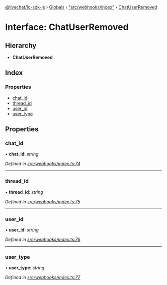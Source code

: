 [@livechat/lc-sdk-js](../README.md) › [Globals](../globals.md) › ["src/webhooks/index"](../modules/_src_webhooks_index_.md) › [ChatUserRemoved](_src_webhooks_index_.chatuserremoved.md)

# Interface: ChatUserRemoved

## Hierarchy

* **ChatUserRemoved**

## Index

### Properties

* [chat_id](_src_webhooks_index_.chatuserremoved.md#chat_id)
* [thread_id](_src_webhooks_index_.chatuserremoved.md#thread_id)
* [user_id](_src_webhooks_index_.chatuserremoved.md#user_id)
* [user_type](_src_webhooks_index_.chatuserremoved.md#user_type)

## Properties

###  chat_id

• **chat_id**: *string*

*Defined in [src/webhooks/index.ts:74](https://github.com/livechat/lc-sdk-js/blob/de56f05/src/webhooks/index.ts#L74)*

___

###  thread_id

• **thread_id**: *string*

*Defined in [src/webhooks/index.ts:75](https://github.com/livechat/lc-sdk-js/blob/de56f05/src/webhooks/index.ts#L75)*

___

###  user_id

• **user_id**: *string*

*Defined in [src/webhooks/index.ts:76](https://github.com/livechat/lc-sdk-js/blob/de56f05/src/webhooks/index.ts#L76)*

___

###  user_type

• **user_type**: *string*

*Defined in [src/webhooks/index.ts:77](https://github.com/livechat/lc-sdk-js/blob/de56f05/src/webhooks/index.ts#L77)*

